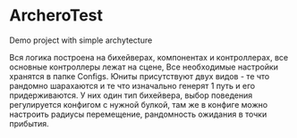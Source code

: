 # ArcheroTest
Demo project with simple archytecture

Вся логика построена на бихейверах, компонентах и контроллерах, все основные контроллеры лежат на сцене, 
Все необходимые настройки хранятся в папке Configs. Юниты присутствуют двух видов - те что рандомно шарахаются и те что изначально генерят 1 путь и его придерживаются.
У них один тип бихейвера, выбор поведения регулируется конфигом с нужной булкой, там же в конфиге можно настроить радиусы перемещение, рандомность ожидания в точки прибытия.
